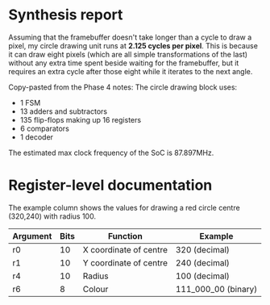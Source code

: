 # Synthesis report
Assuming that the framebuffer doesn't take longer than a cycle to draw a pixel, my circle drawing unit runs at **2.125 cycles per pixel**. This is because it can draw eight pixels (which are all simple transformations of the last) without any extra time spent beside waiting for the framebuffer, but it requires an extra cycle after those eight while it iterates to the next angle. 

Copy-pasted from the Phase 4 notes:
The circle drawing block uses:
- 1 FSM
- 13 adders and subtractors
- 135 flip-flops making up 16 registers
- 6 comparators
- 1 decoder

The estimated max clock frequency of the SoC is 87.897MHz.
# Register-level documentation
The example column shows the values for drawing a red circle centre (320,240) with radius 100.

| Argument | Bits | Function | Example |
| -------- | ---- | -------- | ------- |
| r0       | 10   | X coordinate of centre | 320 (decimal)     |
| r1       | 10   | Y coordinate of centre | 240 (decimal)    |
| r4       | 10   | Radius                 | 100 (decimal)    |
| r6       | 8    | Colour                 | 111_000_00 (binary)      |

